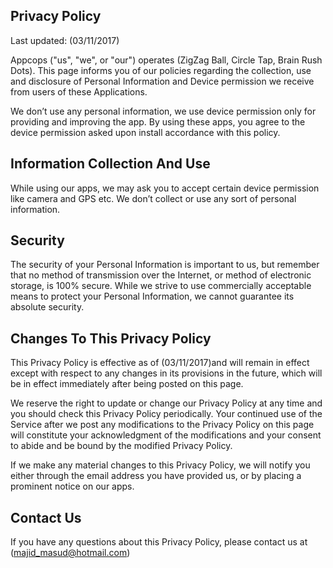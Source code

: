 ## Privacy Policy

Last updated: (03/11/2017)

Appcops ("us", "we", or "our") operates (ZigZag Ball, Circle Tap, Brain Rush Dots). This page informs you of our policies regarding the collection, use and disclosure of Personal Information and Device permission we receive from users of these Applications.

We don’t use any personal information, we use device permission only for providing and improving the app. By using these apps, you agree to the device permission asked upon install accordance with this policy.

## Information Collection And Use

While using our apps, we may ask you to accept certain device permission like camera and GPS etc. We don’t collect or use any sort of personal information.

## Security

The security of your Personal Information is important to us, but remember that no method of transmission over the Internet, or method of electronic storage, is 100% secure. While we strive to use commercially acceptable means to protect your Personal Information, we cannot guarantee its absolute security.

## Changes To This Privacy Policy

This Privacy Policy is effective as of (03/11/2017)and will remain in effect except with respect to any changes in its provisions in the future, which will be in effect immediately after being posted on this page.

We reserve the right to update or change our Privacy Policy at any time and you should check this Privacy Policy periodically. Your continued use of the Service after we post any modifications to the Privacy Policy on this page will constitute your acknowledgment of the modifications and your consent to abide and be bound by the modified Privacy Policy.

If we make any material changes to this Privacy Policy, we will notify you either through the email address you have provided us, or by placing a prominent notice on our apps.

## Contact Us

If you have any questions about this Privacy Policy, please contact us at (majid_masud@hotmail.com)
